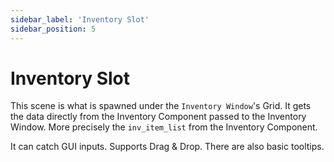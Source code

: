 ```yaml
---
sidebar_label: 'Inventory Slot'
sidebar_position: 5
---
```


# Inventory Slot

This scene is what is spawned under the `Inventory Window`'s Grid. It gets the data directly from the Inventory Component passed to the Inventory Window. More precisely the `inv_item_list` from the Inventory Component.

It can catch GUI inputs. Supports Drag & Drop. There are also basic tooltips.
